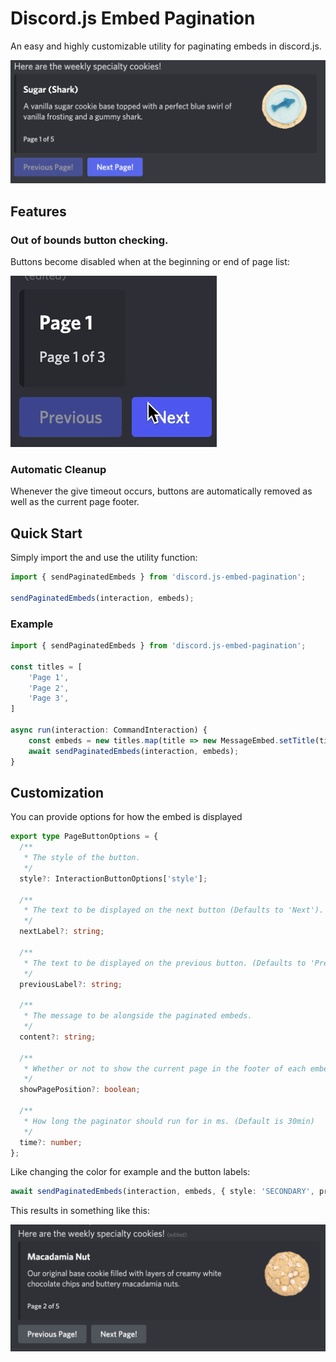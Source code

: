 # Discord.js Embed Pagination

An easy and highly customizable utility for paginating embeds in discord.js.

<img src="docs/hero.png" width="700"/>

## Features

### Out of bounds button checking.

Buttons become disabled when at the beginning or end of page list:

![bounds demo](/docs/bounds.gif)

### Automatic Cleanup

Whenever the give timeout occurs, buttons are automatically removed as well as the current page footer.

## Quick Start

Simply import the and use the utility function:

```ts
import { sendPaginatedEmbeds } from 'discord.js-embed-pagination';

sendPaginatedEmbeds(interaction, embeds);
```

### Example

```ts
import { sendPaginatedEmbeds } from 'discord.js-embed-pagination';

const titles = [
    'Page 1',
    'Page 2',
    'Page 3',
]

async run(interaction: CommandInteraction) {
    const embeds = new titles.map(title => new MessageEmbed.setTitle(title));
    await sendPaginatedEmbeds(interaction, embeds);
}
```

## Customization

You can provide options for how the embed is displayed

```ts
export type PageButtonOptions = {
  /**
   * The style of the button.
   */
  style?: InteractionButtonOptions['style'];

  /**
   * The text to be displayed on the next button (Defaults to 'Next').
   */
  nextLabel?: string;

  /**
   * The text to be displayed on the previous button. (Defaults to 'Previous').
   */
  previousLabel?: string;

  /**
   * The message to be alongside the paginated embeds.
   */
  content?: string;

  /**
   * Whether or not to show the current page in the footer of each embed (Defaults to being shown).
   */
  showPagePosition?: boolean;

  /**
   * How long the paginator should run for in ms. (Default is 30min)
   */
  time?: number;
};
```

Like changing the color for example and the button labels:
```ts
await sendPaginatedEmbeds(interaction, embeds, { style: 'SECONDARY', previousLabel: 'Previous Page!', nextLabel: 'Next Page!' });
```

This results in something like this:

<img src="docs/different-styles.png" width="700"/>

